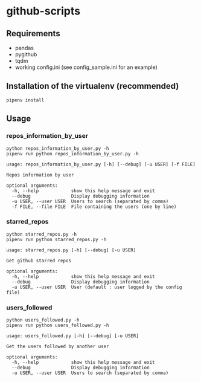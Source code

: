 # github-scripts

## Requirements

- pandas
- pygithub
- tqdm
- working config.ini (see config_sample.ini for an example)

## Installation of the virtualenv (recommended)

```
pipenv install
```

## Usage


### repos_information_by_user

```
python repos_information_by_user.py -h
pipenv run python repos_information_by_user.py -h
```

```
usage: repos_information_by_user.py [-h] [--debug] [-u USER] [-f FILE]

Repos information by user

optional arguments:
  -h, --help            show this help message and exit
  --debug               Display debugging information
  -u USER, --user USER  Users to search (separated by comma)
  -f FILE, --file FILE  File containing the users (one by line)
```

### starred_repos

```
python starred_repos.py -h
pipenv run python starred_repos.py -h
```

```
usage: starred_repos.py [-h] [--debug] [-u USER]

Get github starred repos

optional arguments:
  -h, --help            show this help message and exit
  --debug               Display debugging information
  -u USER, --user USER  User (default : user logged by the config file)
```

### users_followed

```
python users_followed.py -h
pipenv run python users_followed.py -h
```

```
usage: users_followed.py [-h] [--debug] [-u USER]

Get the users followed by another user

optional arguments:
  -h, --help            show this help message and exit
  --debug               Display debugging information
  -u USER, --user USER  Users to search (separated by comma)
```
